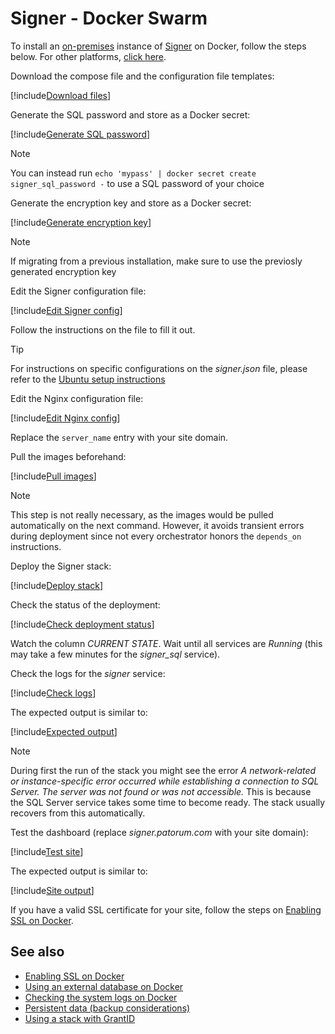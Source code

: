 ﻿# Signer - Docker Swarm

To install an [on-premises](../../index.md) instance of [Signer](../../../index.md) on Docker, follow the steps below. For other platforms, [click here](../../index.md).

Download the compose file and the configuration file templates:

[!include[Download files](../../../../../../includes/signer/docker/download.md)]

Generate the SQL password and store as a Docker secret:

[!include[Generate SQL password](../../../../../../includes/signer/docker/gen-sql-password.md)]

> [!NOTE]
> You can instead run `echo 'mypass' | docker secret create signer_sql_password -` to use a SQL password of your choice

Generate the encryption key and store as a Docker secret:

[!include[Generate encryption key](../../../../../../includes/signer/docker/gen-encryption-key.md)]

> [!NOTE]
> If migrating from a previous installation, make sure to use the previosly generated encryption key

Edit the Signer configuration file:

[!include[Edit Signer config](../../../../../../includes/signer/docker/edit-signer-config.md)]

Follow the instructions on the file to fill it out.

> [!TIP]
> For instructions on specific configurations on the *signer.json* file, please refer to the [Ubuntu setup instructions](../../linux/install-ubuntu.md)

Edit the Nginx configuration file:

[!include[Edit Nginx config](../../../../../../includes/signer/docker/edit-nginx-config.md)]

Replace the `server_name` entry with your site domain.

Pull the images beforehand:

[!include[Pull images](../../../../../../includes/signer/docker/pull-images.md)]

> [!NOTE]
> This step is not really necessary, as the images would be pulled automatically on the next command. However, it
> avoids transient errors during deployment since not every orchestrator honors the `depends_on` instructions.

Deploy the Signer stack:

[!include[Deploy stack](../../../../../../includes/signer/docker/deploy.md)]

Check the status of the deployment:

[!include[Check deployment status](../../../../../../includes/signer/docker/check-deploy.md)]

Watch the column *CURRENT STATE*. Wait until all services are *Running* (this may take a few minutes for the *signer_sql* service).

Check the logs for the *signer* service:

[!include[Check logs](../../../../../../includes/signer/docker/check-logs-signer.md)]

The expected output is similar to:

[!include[Expected output](../../../../../../includes/signer/docker/check-logs-signer-output.md)]

> [!NOTE]
> During first the run of the stack you might see the error *A network-related or instance-specific error occurred while establishing a connection to SQL Server. The server was not found or was not accessible.*
> This is because the SQL Server service takes some time to become ready. The stack usually recovers from this automatically.

Test the dashboard (replace *signer.patorum.com* with your site domain):

[!include[Test site](../../../../../../includes/signer/docker/test-site.md)]

The expected output is similar to:

[!include[Site output](../../../../../../includes/signer/linux/test-service-output.md)]

If you have a valid SSL certificate for your site, follow the steps on [Enabling SSL on Docker](enable-ssl.md).

## See also

* [Enabling SSL on Docker](enable-ssl.md)
* [Using an external database on Docker](external-db.md)
* [Checking the system logs on Docker](check-logs.md)
* [Persistent data (backup considerations)](persistent-data.md)
* [Using a stack with GrantID](internal-grantid.md)
